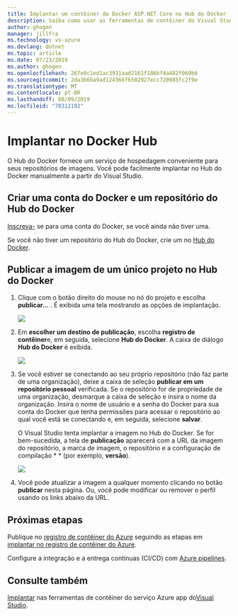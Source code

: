 ```yaml
---
title: Implantar um contêiner do Docker ASP.NET Core no Hub do Docker | Microsoft Docs
description: Saiba como usar as ferramentas de contêiner do Visual Studio para implantar um aplicativo Web ASP.NET Core no Hub do Docker
author: ghogen
manager: jillfra
ms.technology: vs-azure
ms.devlang: dotnet
ms.topic: article
ms.date: 07/23/2019
ms.author: ghogen
ms.openlocfilehash: 267e0c1ed1ac3911aad2161f186bf4a482f069b6
ms.sourcegitcommit: 2da366ba9ad124366f6502927ecc720985fc2f9e
ms.translationtype: MT
ms.contentlocale: pt-BR
ms.lasthandoff: 08/09/2019
ms.locfileid: "70312192"
---
```

# <a name="deploy-to-docker-hub"></a>Implantar no Docker Hub

O Hub do Docker fornece um serviço de hospedagem conveniente para seus repositórios de imagens. Você pode facilmente implantar no Hub do Docker manualmente a partir do Visual Studio.

## <a name="create-a-docker-account-and-docker-hub-repository"></a>Criar uma conta do Docker e um repositório do Hub do Docker

[Inscreva-](https://hub.docker.com/signup) se para uma conta do Docker, se você ainda não tiver uma.

Se você não tiver um repositório do Hub do Docker, crie um no [Hub do Docker](https://hub.docker.com/).

## <a name="publish-the-image-for-a-single-project-to-docker-hub"></a>Publicar a imagem de um único projeto no Hub do Docker

1. Clique com o botão direito do mouse no nó do projeto e escolha **publicar...** . É exibida uma tela mostrando as opções de implantação.

   ![](media/deploy-docker-hub/container-tools-docker-hub-deploy.png)

1. Em **escolher um destino de publicação**, escolha **registro de contêiner**e, em seguida, selecione **Hub do Docker**. A caixa de diálogo **Hub do Docker** é exibida.

   ![](media/deploy-docker-hub/container-tools-docker-hub-credentials.png)

1. Se você estiver se conectando ao seu próprio repositório (não faz parte de uma organização), deixe a caixa de seleção **publicar em um repositório pessoal** verificada. Se o repositório for de propriedade de uma organização, desmarque a caixa de seleção e insira o nome da organização. Insira o nome de usuário e a senha do Docker para sua conta do Docker que tenha permissões para acessar o repositório ao qual você está se conectando e, em seguida, selecione **salvar**.  

   O Visual Studio tenta implantar a imagem no Hub do Docker.  Se for bem-sucedida, a tela de **publicação** aparecerá com a URL da imagem do repositório, a marca de imagem, o repositório e a configuração de compilação * * (por exemplo, **versão**).

   ![](media/deploy-docker-hub/container-tools-docker-hub-finished.png)

1. Você pode atualizar a imagem a qualquer momento clicando no botão **publicar** nesta página.  Ou, você pode modificar ou remover o perfil usando os links abaixo da URL.

## <a name="next-steps"></a>Próximas etapas

Publique no [registro de contêiner do Azure](/azure/container-registry/) seguindo as etapas em [implantar no registro de contêiner do Azure](vs-azure-tools-docker-hosting-web-apps-in-docker.md).

Configure a integração e a entrega contínuas (CI/CD) com [Azure pipelines](/azure/devops/pipelines/?view=azure-devops).

## <a name="see-also"></a>Consulte também

[Implantar](deploy-app-service.md)
nas ferramentas de contêiner do serviço Azure app do[Visual Studio](/visualstudio/containers/).